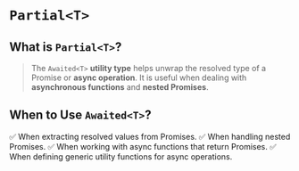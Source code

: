 # `Partial<T>`

## What is `Partial<T>`?

> The `Awaited<T>` **utility type** helps unwrap the resolved type of a Promise or **async operation**.
> It is useful when dealing with **asynchronous functions** and **nested Promises**.


## When to Use `Awaited<T>`?

✅ When extracting resolved values from Promises.
✅ When handling nested Promises.
✅ When working with async functions that return Promises.
✅ When defining generic utility functions for async operations.